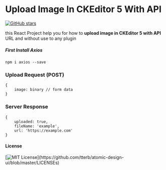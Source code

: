 # Upload Image In CKEditor 5 With API
[![GitHub stars](https://img.shields.io/github/stars/raminr77/ckeditor-upload-image?style=social)](https://github.com/raminr77/ckeditor-upload-image/)

this React Project help you for how to **upload image in CKEditor 5 with API** URL and without use to any plugin


##### First Install Axios
`npm i axios --save`

### Upload Request (POST)
```
{
    image: binary // form data
}
```

### Server Response
```
{
    uploaded: true,
    fileName: 'example',
    url: 'https://example.com'
}
```


#### License
[![MIT License](https://img.shields.io/apm/l/atomic-design-ui.svg?)](https://github.com/tterb/atomic-design-ui/blob/master/LICENSEs)